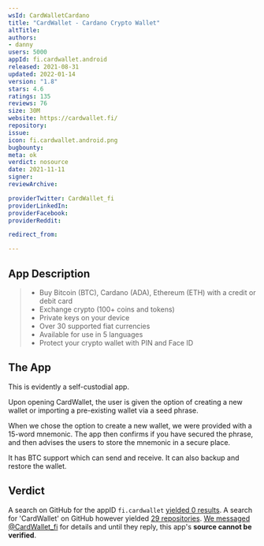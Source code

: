 ```yaml
---
wsId: CardWalletCardano
title: "CardWallet - Cardano Crypto Wallet"
altTitle: 
authors:
- danny
users: 5000
appId: fi.cardwallet.android
released: 2021-08-31
updated: 2022-01-14
version: "1.8"
stars: 4.6
ratings: 135
reviews: 76
size: 30M
website: https://cardwallet.fi/
repository: 
issue: 
icon: fi.cardwallet.android.png
bugbounty: 
meta: ok
verdict: nosource
date: 2021-11-11
signer: 
reviewArchive:

providerTwitter: CardWallet_fi
providerLinkedIn: 
providerFacebook: 
providerReddit: 

redirect_from:

---
```


## App Description

> - Buy Bitcoin (BTC), Cardano (ADA), Ethereum (ETH) with a credit or debit card
> - Exchange crypto (100+ coins and tokens)
> - Private keys on your device
> - Over 30 supported fiat currencies
> - Available for use in 5 languages
> - Protect your crypto wallet with PIN and Face ID

## The App

This is evidently a self-custodial app.

Upon opening CardWallet, the user is given the option of creating a new wallet or importing a pre-existing wallet via a seed phrase.

When we chose the option to create a new wallet, we were provided with a 15-word mnemonic. The app then confirms if you have secured the phrase, and then advises the users to store the mnemonic in a secure place.

It has BTC support which can send and receive. It can also backup and restore the wallet.

## Verdict

A search on GitHub for the appID `fi.cardwallet` [yielded 0 results](https://github.com/search?q=fi.cardwallet.android). A search for 'CardWallet' on GitHub however yielded [29 repositories](https://github.com/search?q=cardwallet&type=repositories). [We messaged](https://twitter.com/BitcoinWalletz/status/1455769560099946496) [@CardWallet_fi](https://twitter.com/CardWallet_fi) for details and until they reply, this app's **source cannot be verified**.
